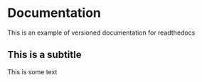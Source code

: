 # Documentation
This is an example of versioned documentation for readthedocs

## This is a subtitle
This is some text
